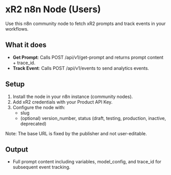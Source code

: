 # xR2 n8n Node (Users)

Use this n8n community node to fetch xR2 prompts and track events in your workflows.

## What it does
- **Get Prompt**: Calls POST /api/v1/get-prompt and returns prompt content + trace_id.
- **Track Event**: Calls POST /api/v1/events to send analytics events.

## Setup
1. Install the node in your n8n instance (community nodes).
2. Add xR2 credentials with your Product API Key.
3. Configure the node with:
   - slug
   - (optional) version_number, status (draft, testing, production, inactive, deprecated)

Note: The base URL is fixed by the publisher and not user-editable.

## Output
- Full prompt content including variables, model_config, and trace_id for subsequent event tracking.
